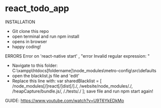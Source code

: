 # react_todo_app

INSTALLATION

- Git clone this repo
- open terminal and run npm install
- opens in browser
- happy coding!

ERRORS Error on 'react-native start' , "error Invalid regular expression: "

- Navigate to this folder: C:\xampp\htdocs[foldername]\node_modules\metro-config\src\defaults
- open the blacklist.js file and 'edit'
- Replace this line with: var sharedBlacklist = [ /node_modules[/\]react[/\]dist[/\]./, /website/node_modules/./, /heapCapture/bundle.js/, /./tests/./ ];
save file and run npm start again!

GUIDE: https://www.youtube.com/watch?v=U9T6YkEDkMo
